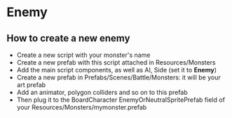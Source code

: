 # Enemy

## How to create a new enemy

- Create a new script with your monster's name
- Create a new prefab with this script attached in Resources/Monsters
- Add the main script components, as well as AI, Side (set it to **Enemy**)
- Create a new prefab in Prefabs/Scenes/Battle/Monsters: it will be your art prefab
- Add an animator, polygon colliders and so on to this prefab
- Then plug it to the BoardCharacter EnemyOrNeutralSpritePrefab field of your Resources/Monsters/mymonster.prefab